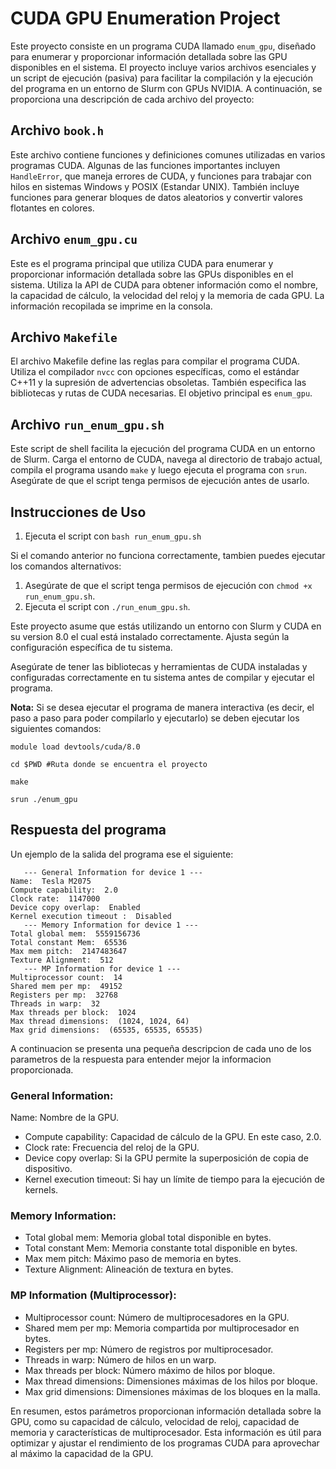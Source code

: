 # CUDA GPU Enumeration Project

Este proyecto consiste en un programa CUDA llamado `enum_gpu`, diseñado para enumerar y proporcionar información detallada sobre las GPU disponibles en el sistema. El proyecto incluye varios archivos esenciales y un script de ejecución (pasiva) para facilitar la compilación y la ejecución del programa en un entorno de Slurm con GPUs NVIDIA. A continuación, se proporciona una descripción de cada archivo del proyecto:

## Archivo `book.h`

Este archivo contiene funciones y definiciones comunes utilizadas en varios programas CUDA. Algunas de las funciones importantes incluyen `HandleError`, que maneja errores de CUDA, y funciones para trabajar con hilos en sistemas Windows y POSIX (Estandar UNIX). También incluye funciones para generar bloques de datos aleatorios y convertir valores flotantes en colores.

## Archivo `enum_gpu.cu`

Este es el programa principal que utiliza CUDA para enumerar y proporcionar información detallada sobre las GPUs disponibles en el sistema. Utiliza la API de CUDA para obtener información como el nombre, la capacidad de cálculo, la velocidad del reloj y la memoria de cada GPU. La información recopilada se imprime en la consola.

## Archivo `Makefile`

El archivo Makefile define las reglas para compilar el programa CUDA. Utiliza el compilador `nvcc` con opciones específicas, como el estándar C++11 y la supresión de advertencias obsoletas. También especifica las bibliotecas y rutas de CUDA necesarias. El objetivo principal es `enum_gpu`.

## Archivo `run_enum_gpu.sh`

Este script de shell facilita la ejecución del programa CUDA en un entorno de Slurm. Carga el entorno de CUDA, navega al directorio de trabajo actual, compila el programa usando `make` y luego ejecuta el programa con `srun`. Asegúrate de que el script tenga permisos de ejecución antes de usarlo.

## Instrucciones de Uso

1. Ejecuta el script con `bash run_enum_gpu.sh`

Si el comando anterior no funciona correctamente, tambien puedes ejecutar los comandos alternativos:

1. Asegúrate de que el script tenga permisos de ejecución con `chmod +x run_enum_gpu.sh`.
2. Ejecuta el script con `./run_enum_gpu.sh`.

Este proyecto asume que estás utilizando un entorno con Slurm y CUDA en su version 8.0 el cual está instalado correctamente. Ajusta según la configuración específica de tu sistema.

Asegúrate de tener las bibliotecas y herramientas de CUDA instaladas y configuradas correctamente en tu sistema antes de compilar y ejecutar el programa.

**Nota:** Si se desea ejecutar el programa de manera interactiva (es decir, el paso a paso para poder compilarlo y ejecutarlo) se deben ejecutar los siguientes comandos:

```plaintext
module load devtools/cuda/8.0

cd $PWD #Ruta donde se encuentra el proyecto

make

srun ./enum_gpu
```

## Respuesta del programa

Un ejemplo de la salida del programa ese el siguiente:

```plaintext
   --- General Information for device 1 ---
Name:  Tesla M2075
Compute capability:  2.0
Clock rate:  1147000
Device copy overlap:  Enabled
Kernel execution timeout :  Disabled
   --- Memory Information for device 1 ---
Total global mem:  5559156736
Total constant Mem:  65536
Max mem pitch:  2147483647
Texture Alignment:  512
   --- MP Information for device 1 ---
Multiprocessor count:  14
Shared mem per mp:  49152
Registers per mp:  32768
Threads in warp:  32
Max threads per block:  1024
Max thread dimensions:  (1024, 1024, 64)
Max grid dimensions:  (65535, 65535, 65535)
```

A continuacion se presenta una pequeña descripcion de cada uno de los parametros de la respuesta para entender mejor la informacion proporcionada.

### General Information:
  Name: Nombre de la GPU.   
  - Compute capability: Capacidad de cálculo de la GPU. En este caso, 2.0.
  - Clock rate: Frecuencia del reloj de la GPU.
  - Device copy overlap: Si la GPU permite la superposición de copia de dispositivo.
  - Kernel execution timeout: Si hay un límite de tiempo para la ejecución de kernels.

### Memory Information:
  - Total global mem: Memoria global total disponible en bytes.
  - Total constant Mem: Memoria constante total disponible en bytes.
  - Max mem pitch: Máximo paso de memoria en bytes.
  - Texture Alignment: Alineación de textura en bytes.

### MP Information (Multiprocessor):
  - Multiprocessor count: Número de multiprocesadores en la GPU.
  - Shared mem per mp: Memoria compartida por multiprocesador en bytes.
  - Registers per mp: Número de registros por multiprocesador.
  - Threads in warp: Número de hilos en un warp.
  - Max threads per block: Número máximo de hilos por bloque.
  - Max thread dimensions: Dimensiones máximas de los hilos por bloque.
  - Max grid dimensions: Dimensiones máximas de los bloques en la malla.


En resumen, estos parámetros proporcionan información detallada sobre la GPU, como su capacidad de cálculo, velocidad de reloj, capacidad de memoria y características de multiprocesador. Esta información es útil para optimizar y ajustar el rendimiento de los programas CUDA para aprovechar al máximo la capacidad de la GPU.
